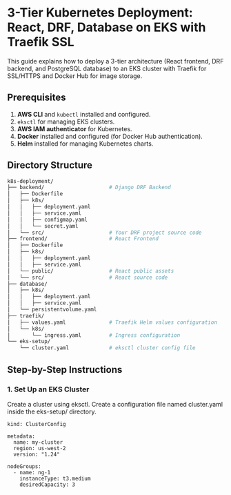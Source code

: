# 3-Tier Kubernetes Deployment: React, DRF, Database on EKS with Traefik SSL

This guide explains how to deploy a 3-tier architecture (React frontend, DRF backend, and PostgreSQL database) to an EKS cluster with Traefik for SSL/HTTPS and Docker Hub for image storage.

## Prerequisites

1. **AWS CLI** and `kubectl` installed and configured.
2. `eksctl` for managing EKS clusters.
3. **AWS IAM authenticator** for Kubernetes.
4. **Docker** installed and configured (for Docker Hub authentication).
5. **Helm** installed for managing Kubernetes charts.

## Directory Structure

```bash
k8s-deployment/
├── backend/                     # Django DRF Backend
│   ├── Dockerfile
│   ├── k8s/
│   │   ├── deployment.yaml
│   │   ├── service.yaml
│   │   ├── configmap.yaml
│   │   └── secret.yaml
│   └── src/                     # Your DRF project source code
├── frontend/                    # React Frontend
│   ├── Dockerfile
│   ├── k8s/
│   │   ├── deployment.yaml
│   │   ├── service.yaml
│   └── public/                  # React public assets
│   └── src/                     # React source code
├── database/
│   ├── k8s/
│   │   ├── deployment.yaml
│   │   ├── service.yaml
│   └── persistentvolume.yaml
├── traefik/
│   ├── values.yaml              # Traefik Helm values configuration
│   └── k8s/
│       └── ingress.yaml         # Ingress configuration
└── eks-setup/
    └── cluster.yaml             # eksctl cluster config file
```

## Step-by-Step Instructions
### 1. Set Up an EKS Cluster
Create a cluster using eksctl. Create a configuration file named cluster.yaml inside the eks-setup/ directory.


```apiVersion: eksctl.io/v1alpha5
kind: ClusterConfig

metadata:
  name: my-cluster
  region: us-west-2
  version: "1.24"

nodeGroups:
  - name: ng-1
    instanceType: t3.medium
    desiredCapacity: 3
```